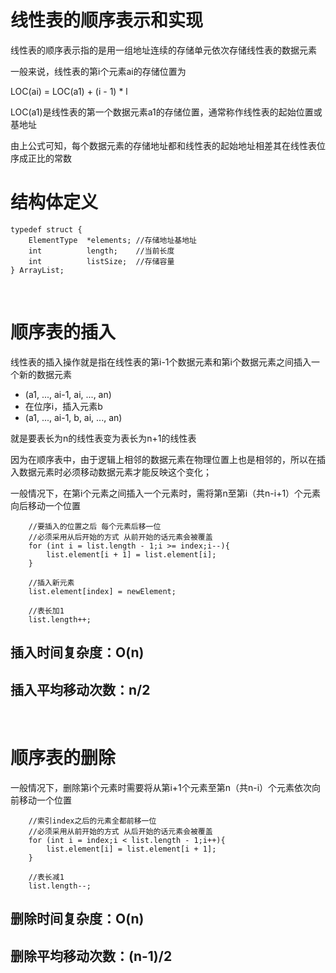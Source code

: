 # 线性表的顺序表示和实现

线性表的顺序表示指的是用一组地址连续的存储单元依次存储线性表的数据元素

一般来说，线性表的第i个元素ai的存储位置为

LOC(ai) = LOC(a1) + (i - 1) * l

LOC(a1)是线性表的第一个数据元素a1的存储位置，通常称作线性表的起始位置或基地址

由上公式可知，每个数据元素的存储地址都和线性表的起始地址相差其在线性表位序成正比的常数

# 结构体定义
```
typedef struct {
    ElementType  *elements; //存储地址基地址
    int          length;    //当前长度
    int          listSize;  //存储容量
} ArrayList;
```
<br>

# 顺序表的插入
线性表的插入操作就是指在线性表的第i-1个数据元素和第i个数据元素之间插入一个新的数据元素

* (a1, ..., ai-1, ai, ..., an)
* 在位序i，插入元素b
* (a1, ..., ai-1, b, ai, ..., an)

就是要表长为n的线性表变为表长为n+1的线性表

因为在顺序表中，由于逻辑上相邻的数据元素在物理位置上也是相邻的，所以在插入数据元素时必须移动数据元素才能反映这个变化；

一般情况下，在第i个元素之间插入一个元素时，需将第n至第i（共n-i+1）个元素向后移动一个位置

```
    //要插入的位置之后 每个元素后移一位
    //必须采用从后开始的方式 从前开始的话元素会被覆盖
    for (int i = list.length - 1;i >= index;i--){
        list.element[i + 1] = list.element[i];
    }

    //插入新元素
    list.element[index] = newElement;

    //表长加1
    list.length++;
```
## 插入时间复杂度：O(n)
## 插入平均移动次数：n/2
<br>

# 顺序表的删除
一般情况下，删除第i个元素时需要将从第i+1个元素至第n（共n-i）个元素依次向前移动一个位置

```
    //索引index之后的元素全都前移一位
    //必须采用从前开始的方式 从后开始的话元素会被覆盖
    for (int i = index;i < list.length - 1;i++){
        list.element[i] = list.element[i + 1];
    }

    //表长减1
    list.length--;
```

## 删除时间复杂度：O(n)
## 删除平均移动次数：(n-1)/2
